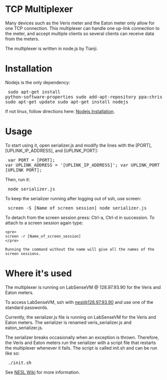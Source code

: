 TCP Multiplexer
===============

Many devices such as the Veris meter and the Eaton meter only allow for one TCP connection. This multiplexer can handle one up-link connection to the meter, and accept multiple clients so several clients can receive data from the meters.

The multiplexer is written in node.js by Tianji. 

Installation
============
Nodejs is the only dependency:
	<pre>
	sudo apt-get install python-software-properties
	sudo add-apt-repository ppa:chris-lea/node.js
	sudo apt-get update
	sudo apt-get install nodejs
	</pre>
	
If not linux, follow directions here: [Nodejs Installation](http://nodejs.org/download/).

Usage
======
To start using it, open serializer.js and modify the lines with the [PORT], [UPLINK_IP_ADDRESS], and [UPLINK_PORT]:
	<pre>
		var PORT = [PORT];
		var UPLINK_ADDRESS = '[UPLINK_IP_ADDRESS]';
		var UPLINK_PORT = [UPLINK_PORT];
	</pre>

Then, run it:
	<pre>
	node serializer.js
	</pre>

To keep the serializer running after logging out of ssh, use screen:
	<pre>
	screen -S [Name_of_screen_session]
	node serializer.js
	</pre>

To detach from the screen session press: Ctrl-a, Ctrl-d in succession. 
To attach to a screen session again type:

	<pre>
	screen -r [Name_of_screen_session]
	</pre>

	Running the command without the name will give all the names of the screen sessions.

Where it's used
==============

The multiplexer is running on LabSenseVM @ 128.97.93.90 for the Veris and Eaton meters.

To access LabSenseVM, ssh with nesl@128.97.93.90 and use one of the standard passwords.

Currently, the serializer.js file is running on LabSenseVM for the Veris and Eaton meters. The serializer is renamed veris_serializer.js and eaton_serializer.js. 

The serializer breaks occasionally when an exception is thrown.
Therefore, the Veris and Eaton meters run the serializer with a script file that restarts the multiplexer whenever it fails. The script is called init.sh and can be run like so:
    <pre>
    ./init.sh
    </pre>

See [NESL Wiki](https://sites.google.com/a/nesl.info/internal/resources/power-panel-monitor) for more information.
